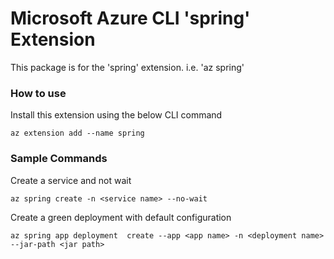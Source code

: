Microsoft Azure CLI 'spring' Extension
==========================================

This package is for the 'spring' extension.
i.e. 'az spring'

### How to use ###
Install this extension using the below CLI command
```
az extension add --name spring
```

### Sample Commands ###
Create a service and not wait
```
az spring create -n <service name> --no-wait
```
Create a green deployment with default configuration
```
az spring app deployment  create --app <app name> -n <deployment name> --jar-path <jar path>
```